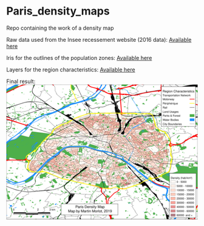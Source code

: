 # Paris_density_maps
Repo containing the work of a density map


Raw data used from the Insee recessement website (2016 data):
[Available here](https://www.insee.fr/fr/information/2008354)


Iris for the outlines of the population zones: 
[Available here](https://data.iledefrance.fr/explore/dataset/iris/information/)

Layers for the region characteristics:
[Available here](https://openmaptiles.com/downloads/tileset/osm/europe/france/paris/)

Final result:
![paris_density_map](https://github.com/martindoublem/Paris_density_maps/blob/master/paris_density.png?raw=true)
